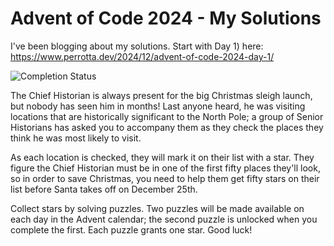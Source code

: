 # Advent of Code 2024 - My Solutions

I've been blogging about my solutions.
Start with Day 1) here: https://www.perrotta.dev/2024/12/advent-of-code-2024-day-1/

![Completion Status](https://img.shields.io/badge/stars%20⭐-15/50-yellow)

The Chief Historian is always present for the big Christmas sleigh launch, but nobody has seen him in months! Last anyone heard, he was visiting locations that are historically significant to the North Pole; a group of Senior Historians has asked you to accompany them as they check the places they think he was most likely to visit.

As each location is checked, they will mark it on their list with a star. They figure the Chief Historian must be in one of the first fifty places they'll look, so in order to save Christmas, you need to help them get fifty stars on their list before Santa takes off on December 25th.

Collect stars by solving puzzles. Two puzzles will be made available on each day in the Advent calendar; the second puzzle is unlocked when you complete the first. Each puzzle grants one star. Good luck!

